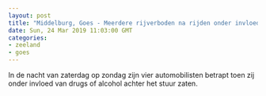```yaml
---
layout: post
title: "Middelburg, Goes - Meerdere rijverboden na rijden onder invloed"
date: Sun, 24 Mar 2019 11:03:00 GMT
categories: 
- zeeland 
- goes 
---
```


In de nacht van zaterdag op zondag zijn vier automobilisten betrapt toen zij onder invloed van drugs of alcohol achter het stuur zaten.

